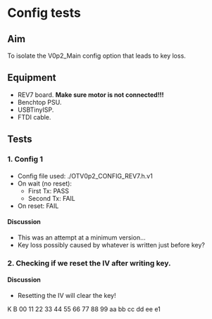 # Config tests
## Aim
To isolate the V0p2_Main config option that leads to key loss.

## Equipment
- REV7 board. **Make sure motor is not connected!!!**
- Benchtop PSU.
- USBTinyISP.
- FTDI cable.

## Tests
### 1. Config 1
#### 
- Config file used: ./OTV0p2_CONFIG_REV7.h.v1
- On wait (no reset):
    - First Tx: PASS
    - Second Tx: FAIL
- On reset: FAIL

#### Discussion
- This was an attempt at a minimum version...
- Key loss possibly caused by whatever is written just before key?

### 2. Checking if we reset the IV after writing key.

#### Discussion
- Resetting the IV will clear the key!





K B 00 11 22 33 44 55 66 77 88 99 aa bb cc dd ee e1
